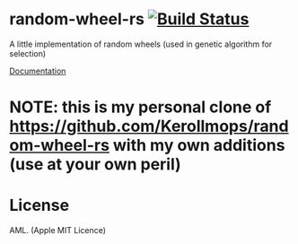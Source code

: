 # random-wheel-rs [![Build Status](https://travis-ci.org/Kerosene2000/random-wheel-rs.svg?branch=master)](https://travis-ci.org/Kerosene2000/random-wheel-rs)
A little implementation of random wheels (used in genetic algorithm for selection)

[Documentation](https://kerosene2000.github.io/random-wheel-rs-doc/random-wheel-rs/random_wheel/index.html)


# NOTE: this is my personal clone of https://github.com/Kerollmops/random-wheel-rs with my own additions (use at your own peril)

# License

AML. (Apple MIT Licence)
